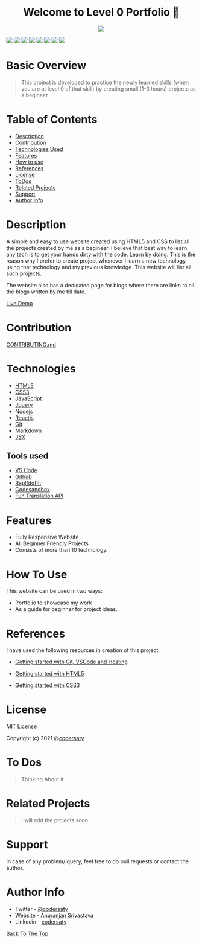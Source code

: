 <h1 align="center" id="top">Welcome to Level 0 Portfolio 👋</h1>
<p align="center"><img src="src/img/screencast-codersaty.netlify.app-2021.10.14-22_04_22.gif"></p>

![](https://img.shields.io/badge/CSS-3-blue)
![](https://img.shields.io/badge/HTML-5-blue)
![](https://img.shields.io/badge/JavaScript-ES6-blue)
![](https://img.shields.io/badge/node.js-14.17.0-blue)
![](https://img.shields.io/badge/jQuery-3.6-blue)
![](https://img.shields.io/badge/reactjs-17.0.2-blue)
![](https://img.shields.io/badge/git-%20-grey)
![](https://img.shields.io/badge/github-%20-grey)

# Basic Overview

> This project is developed to practice the newly learned skills (when you are at level 0 of that skill) by creating small (1-3 hours) projects as a begineer.

# Table of Contents

- [Description](#description)
- [Contribution](#contribution)
- [Technologies Used](#technologies)
- [Features](#features)
- [How to use](#How-to-use)
- [References](#references)
- [License](#license)
- [ToDos](#To-Dos)
- [Related Projects](#related-projects)
- [Support](#support)
- [Author Info](#author-info)

# Description

A simple and easy to use website created using HTML5 and CSS to list all the projects created by me as a begineer. I believe that best way to learn any tech is to get your hands dirty with the code. Learn by doing. This is the reason why I prefer to create project whenever I learn a new technology using that technology and my previous knowledge. This website will list all such projects.

The website also has a dedicated page for blogs where there are links to all the blogs written by me till date.

[Live Demo](https://codersaty.netlify.app/)

# Contribution

[CONTRIBUTING.md](CONTRIBUTING.md)

# Technologies

- [HTML5](https://en.wikipedia.org/wiki/HTML5)
- [CSS3](https://en.wikipedia.org/wiki/CSS)
- [JavaScript](https://en.wikipedia.org/wiki/JavaScript)
- [Jquery](https://en.wikipedia.org/wiki/JQuery)
- [Nodejs](https://en.wikipedia.org/wiki/Node.js)
- [Reactjs](https://en.wikipedia.org/wiki/React_(JavaScript_library))
- [Git](https://en.wikipedia.org/wiki/Git)
- [Markdown](https://en.wikipedia.org/wiki/Markdown)
- [JSX](https://en.wikipedia.org/wiki/JSX)

## Tools used

- [VS Code](https://en.wikipedia.org/wiki/Visual_Studio_Code)
- [Github](https://en.wikipedia.org/wiki/GitHub)
- [Repl(dot)it](https://en.wikipedia.org/wiki/Replit)
- [Codesandbox](https://codesandbox.io/)
- [Fun Translation API](https://funtranslations.com/)


# Features

- Fully Responsive Website
- All Beginner Friendly Projects
- Consists of more than 10 technology.

# How To Use

This website can be used in two ways:

- Portfolio to showcase my work
- As a guide for beginner for project ideas.

# References

I have used the following resources in creation of this project:

- [Getting started with Git, VSCode and Hosting](https://youtu.be/MMEIVh49pS8?list=PLzvhQUIpvvuj5KPnyPyWsvgyzNkX_ACPA)

- [Getting started with HTML5](https://youtu.be/No8qdcVYiQw?list=PLzvhQUIpvvuj5KPnyPyWsvgyzNkX_ACPA)

- [Getting started with CSS3](https://youtu.be/u6_a0d94A1Q?list=PLzvhQUIpvvuj5KPnyPyWsvgyzNkX_ACPA)

# License

[MIT License](LICENSE.md)

Copyright (c) 2021 @[codersaty](http://codersaty.me)

# To Dos

> Thinking About it.

# Related Projects

> I will add the projects soon.

# Support

In case of any problem/ query, feel free to do pull requests or contact the author.

# Author Info

- Twitter - [@codersaty](https://twitter.com/codersaty)
- Website - [Anuranjan Srivastava](http://codersaty.me)
- Linkedin - [codersaty](https://www.linkedin.com/in/codersaty)

[Back To The Top](#top)
